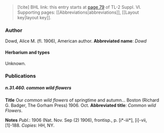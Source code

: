 > [!cite] BHL link: this entry starts at [page 79](https://www.biodiversitylibrary.org/page/33260067) of TL-2 Suppl. VI.
> Supporting pages: [[Abbreviations|abbreviations]], [[Layout key|layout key]].

### Author

Dowd, Alice M. (fl. 1906), American author. 
**Abbreviated name**: *Dowd*

#### Herbarium and types

Unknown.

### Publications

##### n.31.460. common wild flowers

**Title**
Our *common wild flowers* of springtime and autumn... Boston (Richard G. Badger, The Gorham Press) 1906. Oct.
**Abbreviated title**: *Common wild Flowers*.

**Notes**
*Publ*.: 1906 (Nat. Nov. Sep (2) 1906), frontisp., p. \[i\*-iii\*\], \[i\]-vii, \[1\]-188. *Copies*: HH, NY.

